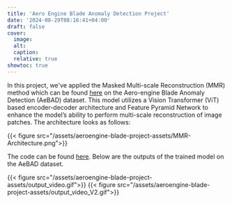 ```yaml
---
title: 'Aero Engine Blade Anomaly Detection Project'
date: '2024-08-29T08:16:41+04:00'
draft: false
cover:
  image:
  alt:
  caption:
  relative: true
showtoc: true
---
```

In this project, we've applied the Masked Multi-scale Reconstruction (MMR) method which can be found [here](https://arxiv.org/pdf/2304.02216v2) on the Aero-engine Blade Anomaly Detection (AeBAD) dataset.  This model utilizes a Vision Transformer (ViT) based encoder-decoder architecture and Feature Pyramid Network to enhance the model’s ability to perform multi-scale reconstruction of image patches. The architecture looks as follows:

{{< figure src="/assets/aeroengine-blade-project-assets/MMR-Architecture.png">}}


The code can be found [here](https://github.com/ParteekSJ/Masked-Multiscale-Reconstruction). Below are the outputs of the trained model on the AeBAD dataset.

{{< figure src="/assets/aeroengine-blade-project-assets/output_video.gif">}}
{{< figure src="/assets/aeroengine-blade-project-assets/output_video_V2.gif">}}

